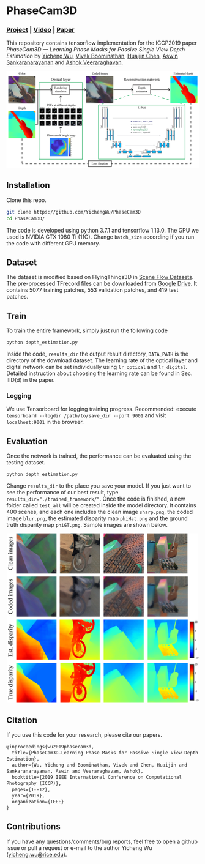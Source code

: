 # PhaseCam3D

### [Project](http://yicheng.rice.edu/phasecam3d/) | [Video](https://www.youtube.com/watch?time_continue=751&v=CV4vEAjBv20) | [Paper](https://ieeexplore.ieee.org/document/8747330)

This repository contains tensorflow implementation for the ICCP2019 paper *PhaseCam3D — Learning Phase Masks for Passive Single View Depth Estimation* by [Yicheng Wu](http://yicheng.rice.edu), [Vivek Boominathan](https://vivekboominathan.com/), [Huaijin Chen](http://hc25.web.rice.edu/), [Aswin Sankaranarayanan](http://users.ece.cmu.edu/~saswin/) and [Ashok Veeraraghavan](http://computationalimaging.rice.edu/team/ashok-veeraraghavan/).

![PhaseCam3D framework](/figures/PhaseCam3D_framework.png)



## Installation
Clone this repo.
```bash
git clone https://github.com/YichengWu/PhaseCam3D
cd PhaseCam3D/
```
The code is developed using python 3.7.1 and tensorflow 1.13.0. The GPU we used is NVIDIA GTX 1080 Ti (11G). Change `batch_size` according if you run the code with different GPU memory.

## Dataset

The dataset is modified based on FlyingThings3D in [Scene Flow Datasets](https://lmb.informatik.uni-freiburg.de/resources/datasets/SceneFlowDatasets.en.html). The pre-processed TFrecord files can be downloaded from [Google Drive](https://drive.google.com/drive/folders/18b1CamTQd6wf2o3kxfL5aqWtWopIDuVG?usp=sharing). It contains 5077 training patches, 553 validation patches, and 419 test patches.

## Train

To train the entire framework, simply just run the following code
```
python depth_estimation.py
```
Inside the code, `results_dir` the output result directory, `DATA_PATH` is the directory of the download dataset. The learning rate of the optical layer and digital network can be set individually using `lr_optical` and `lr_digital`. Detailed instruction about choosing the learning rate can be found in Sec. IIID(d) in the paper.

### Logging

We use Tensorboard for logging training progress. Recommended: execute `tensorboard --logdir /path/to/save_dir --port 9001` and visit `localhost:9001` in the browser.

## Evaluation

Once the network is trained, the performance can be evaluated using the testing dataset. 
```
python depth_estimation.py
```
Change `results_dir` to the place you save your model. If you just want to see the performance of our best result, type `results_dir="./trained_framework/"`. Once the code is finished, a new folder called `test_all` will be created inside the model directory. It contains 400 scenes, and each one includes the clean image `sharp.png`, the coded image `blur.png`, the estimated disparity map `phiHat.png` and the ground truth disparity map `phiGT.png`. Sample images are shown below.

<p align="center">
  <img width="500" src="/figures/PhaseCam3D_sim_results.png">
</p>

## Citation
If you use this code for your research, please cite our papers.
```
@inproceedings{wu2019phasecam3d,
  title={PhaseCam3D—Learning Phase Masks for Passive Single View Depth Estimation},
  author={Wu, Yicheng and Boominathan, Vivek and Chen, Huaijin and Sankaranarayanan, Aswin and Veeraraghavan, Ashok},
  booktitle={2019 IEEE International Conference on Computational Photography (ICCP)},
  pages={1--12},
  year={2019},
  organization={IEEE}
}
```
## Contributions
If you have any questions/comments/bug reports, feel free to open a github issue or pull a request or e-mail to the author Yicheng Wu (yicheng.wu@rice.edu).
